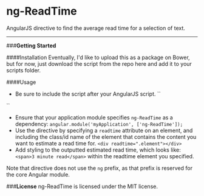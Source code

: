 ng-ReadTime
===========

AngularJS directive to find the average read time for a selection of text.

----------


###**Getting Started**

####Installation
Eventually, I'd like to upload this as a package on Bower, but for now, just download the script from the repo here and add it to your scripts folder.

####Usage

 - Be sure to include the script after your AngularJS script.
``<script type='text/javascript' src='path/to/angular.min.js'></script>
<script type='text/javascript' src='path/to/ng-infinite-scroll.min.js'></script>``
 - Ensure that your application module specifies ``ng-ReadTime`` as a dependency:
``angular.module('myApplication', ['ng-ReadTime']);``
 - Use the directive by specifying a ``readtime`` attribute on an element, and including the class/id name of the element that contains the content you want to estimate a read time for.
``<div readtime=".element"></div>``
 - Add styling to the outputted estimated read time, which looks like:
``<span>3 minute read</span>``
within the readtime element you specified.

Note that directive does not use the ``ng`` prefix, as that prefix is reserved for the core Angular module.

###**License**
ng-ReadTime is licensed under the MIT license.
